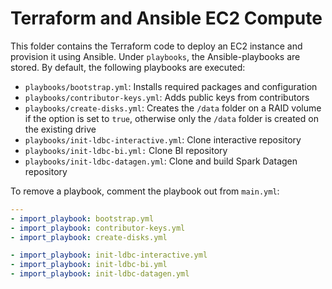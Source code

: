# Terraform and Ansible EC2 Compute

This folder contains the Terraform code to deploy an EC2 instance and provision it using Ansible. Under `playbooks`, the Ansible-playbooks are stored. By default, the following playbooks are executed:

- `playbooks/bootstrap.yml`: Installs required packages and configuration
- `playbooks/contributor-keys.yml`: Adds public keys from contributors
- `playbooks/create-disks.yml`: Creates the `/data` folder on a RAID volume if the option is set to `true`, otherwise only the `/data` folder is created on the existing drive
- `playbooks/init-ldbc-interactive.yml`: Clone interactive repository
- `playbooks/init-ldbc-bi.yml:` Clone BI repository
- `playbooks/init-ldbc-datagen.yml`: Clone and build Spark Datagen repository

To remove a playbook, comment the playbook out from `main.yml`:

```yaml
---
- import_playbook: bootstrap.yml
- import_playbook: contributor-keys.yml
- import_playbook: create-disks.yml

- import_playbook: init-ldbc-interactive.yml
- import_playbook: init-ldbc-bi.yml
- import_playbook: init-ldbc-datagen.yml
```

